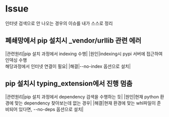 # Issue
인터넷 검색으로 안 나오는 경우의 이슈를 내가 스스로 정리

## 폐쇄망에서 pip 설치시 _vendor/urllib 관련 에러
|관련원리|pip 설치 과정에서 indexing 수행|
|원인|indexing시 pypi 서버에 접근하여 인덱싱 수행<br>해당과정에서 인터넷 연결이 필요|
|해결|--no-index 옵션으로 설치|

## pip 설치시 typing_extension에서 진행 멈춤
|관련원리|pip 설치 과정에서 dependency 검색을 수행하는 듯|
|원인|현재 python 환경에 맞는 dependency 찾아보는데 없는 경우|
|해결|현재 환경에 맞는 whl파일이 준비되어 있다면, --no-deps 옵션으로 설치|

